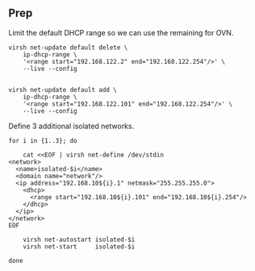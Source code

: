 ## Prep

Limit the default DHCP range so we can use the remaining for OVN.

```
virsh net-update default delete \
    ip-dhcp-range \
    '<range start="192.168.122.2" end="192.168.122.254"/>' \
    --live --config


virsh net-update default add \
    ip-dhcp-range \
    '<range start="192.168.122.101" end="192.168.122.254"/>' \
    --live --config
```

Define 3 additional isolated networks.

```
for i in {1..3}; do

    cat <<EOF | virsh net-define /dev/stdin
<network>
  <name>isolated-$i</name>
  <domain name="network"/>
  <ip address="192.168.10${i}.1" netmask="255.255.255.0">
    <dhcp>
      <range start="192.168.10${i}.101" end="192.168.10${i}.254"/>
    </dhcp>
  </ip>
</network>
EOF

    virsh net-autostart isolated-$i
    virsh net-start     isolated-$i

done
```
